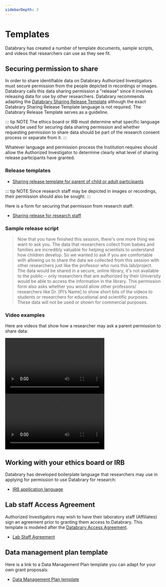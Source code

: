 ```yaml
---
sidebarDepth: 3
---
```


# Templates

Databrary has created a number of template documents, sample scripts, and videos that researchers can use as they see fit.

## Securing permission to share

In order to share identifiable data on Databrary Authorized Investigators must secure permission from the people depicted in recordings or images.
Databrary calls this data sharing permission a "release" since it involves releasing data for use by other researchers.
Databrary recommends adapting the [Databrary Sharing Release Template](release-template.md) although the exact Databrary Sharing Release Template language is not required.
The Databrary Release Template serves as a guideline.

::: tip NOTE
The ethics board or IRB must determine what specific language should be used for securing data sharing permission and whether requesting permission to share data should be part of the research consent process or separate from it.
:::

Whatever language and permission process the Institution requires should allow the Authorized Investigator to determine clearly what level of sharing release participants have granted.

### Release templates

- [Sharing release template for parent of child or adult participants](release-template.md)

::: tip NOTE
Since research staff may be depicted in images or recordings, their permission should also be sought.
:::

Here is a form for securing that permisson from research staff:

- [Sharing release for research staff](staff-release.md)

### Sample release script

> Now that you have finished this session, there's one more thing we want to ask you. The data that researchers collect from babies and families are incredibly valuable for helping scientists to understand how children develop.
> So we wanted to ask if you are comfortable with allowing us to share the data we collected from this session with other researchers just like the professor who runs this lab/project. The data would be shared in a secure, online library, it's not available to the public-- only researchers that are authorized by their University would be able to access the information in the library.
> This permission form also asks whether you would allow other professors/ researchers like Dr. [PI’s Name] to show short bits of the videos to students or researchers for educational and scientific purposes. These data will not be used or shown for commercial purposes.

### Video examples

Here are videos that show how a researcher may ask a parent permission to share data:

<video width="320" height="180" controls>
  <source src="https://www.databrary.org/video/example-video-1.mp4" type="video/mp4">
  Your browser does not support the video tag.
</video>

<video width="320" height="180" controls>
  <source src="https://www.databrary.org/video/example-video-2.mp4" type="video/mp4">
  Your browser does not support the video tag.
</video>

## Working with your ethics board or IRB

Databrary has developed boilerplate language that researchers may use in applying for permission to use Databrary for research:

- [IRB application language](irb-application.md)

## Lab staff Access Agreement

Authorized Investigators may wish to have their laboratory staff (Affiliates) sign an agreement prior to granting them access to Databrary.
This template is modeled after the [Databrary Access Agreement](../policies/daa-2020-06-10.md).

- [Lab Staff Agreement](../policies/staff-agreement.md)

## Data management plan template

Here is a link to a Data Management Plan template you can adapt for your own grant proposals:

- [Data Management Plan template](data-management-plan.md)
